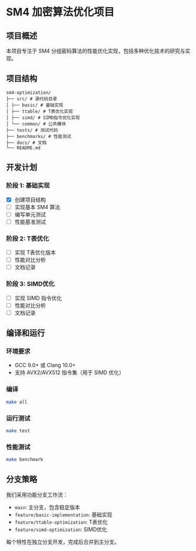 ﻿# SM4 加密算法优化项目

## 项目概述

本项目专注于 SM4 分组密码算法的性能优化实现，包括多种优化技术的研究与实现。

## 项目结构

```
sm4-optimization/
├── src/ # 源代码目录
│ ├── basic/ # 基础实现
│ ├── ttable/ # T表优化实现
│ ├── simd/ # SIMD指令优化实现
│ └── common/ # 公共模块
├── tests/ # 测试代码
├── benchmarks/ # 性能测试
├── docs/ # 文档
└── README.md
```

## 开发计划

### 阶段 1: 基础实现
- [x] 创建项目结构
- [ ] 实现基本 SM4 算法
- [ ] 编写单元测试
- [ ] 性能基准测试

### 阶段 2: T表优化
- [ ] 实现 T表优化版本
- [ ] 性能对比分析
- [ ] 文档记录

### 阶段 3: SIMD优化
- [ ] 实现 SIMD 指令优化
- [ ] 性能对比分析
- [ ] 文档记录

## 编译和运行

### 环境要求
- GCC 9.0+ 或 Clang 10.0+
- 支持 AVX2/AVX512 指令集（用于 SIMD 优化）

### 编译
```bash
make all
```

### 运行测试
```bash
make test
```

### 性能测试
```bash
make benchmark
```

## 分支策略

我们采用功能分支工作流：
- `main`: 主分支，包含稳定版本
- `feature/basic-implementation`: 基础实现
- `feature/ttable-optimization`: T表优化
- `feature/simd-optimization`: SIMD优化

每个特性在独立分支开发，完成后合并到主分支。
